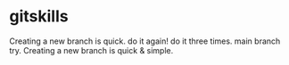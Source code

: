 # gitskills
Creating a new branch is quick.
do it again!
do it three times.
main branch try.
Creating a new branch is quick & simple.